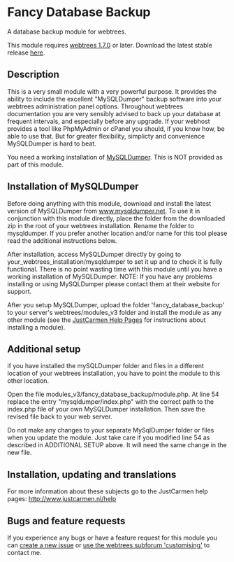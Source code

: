 Fancy Database Backup
=====================

A database backup module for webtrees.

This module requires [webtrees 1.7.0](https://github.com/fisharebest/webtrees) or later. Download the latest stable release [here](https://github.com/JustCarmen/fancy_database_backup/releases/tag/1.7.0).

Description
-----------
This is a very small module with a very powerful purpose. It provides the ability to include the excellent "MySQLDumper" backup software into your webtrees administration panel options. Throughout webtrees documentation you are very sensibly advised to back up your database at frequent intervals, and especially before any upgrade. If your webhost provides a tool like PhpMyAdmin or cPanel you should, if you know how, be able to use that. But for greater flexibility, simplicty and convenience MySQLDumper is hard to beat.

You need a working installation of <a href="http://www.mysqldumper.net">MySQLDumper</a>. This is NOT provided as part of this module.

Installation of MySQLDumper
---------------------------
Before doing anything with this module, download and install the latest version of MySQLDumper from www.mysqldumper.net. To use it in conjunction with this module directly, place the folder from the downloaded zip in the root of your webtrees installation. Rename the folder to mysqldumper. If you prefer another location and/or name for this tool please read the additional instructions below.

After installation, access MySQLDumper directly by going to your_webtrees_installation/mysqldumper to set it up and to check it is fully functional. There is no point wasting time with this module until you have a working installation of MySQLDumper. NOTE: If you have any problems installing or using MySQLDumper please contact them at their website for support.

After you setup MySQLDumper, upload the folder 'fancy_database_backup' to your server's webtrees/modules_v3 folder and install the module as any other module (see the [JustCarmen Help Pages](http://www.justcarmen.nl/help) for instructions about installing a module).

Additional setup
----------------
if you have installed the mySQLDumper folder and files in a different location of your webtrees installation, you have to point the module to this other location.

Open the file modules_v3/fancy_database_backup/module.php. At line 54 replace the entry "mysqldumper/index.php" with the correct path to the index.php file of your own MySQLDumper installation. Then save the revised file back to your web server. 

Do not make any changes to your separate MySqlDumper folder or files when you update the module. Just take care if you modified line 54 as described in ADDITIONAL SETUP above. It will need the same change in the new file. 

Installation, updating and translations
---------------------------------------
For more information about these subjects go to the JustCarmen help pages: http://www.justcarmen.nl/help

Bugs and feature requests
-------------------------
If you experience any bugs or have a feature request for this module you can [create a new issue](https://github.com/JustCarmen/fancy_database_backup/issues?state=open) or [use the webtrees subforum 'customising'](http://www.webtrees.net/index.php/en/forum/4-customising) to contact me.



